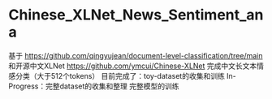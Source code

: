 # Chinese_XLNet_News_Sentiment_ana

基于
https://github.com/qingyujean/document-level-classification/tree/main
和开源中文XLNet
https://github.com/ymcui/Chinese-XLNet
完成中文长文本情感分类（大于512个tokens）
目前完成了：toy-dataset的收集和训练
In-Progress：完整dataset的收集和整理
             完整模型的训练
